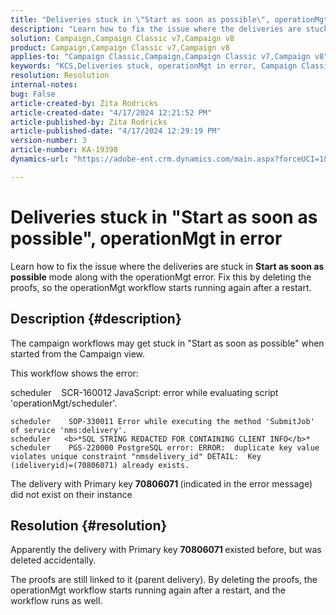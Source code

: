 ```yaml
---
title: "Deliveries stuck in \"Start as soon as possible\", operationMgt in error"
description: "Learn how to fix the issue where the deliveries are stuck along with the operationMgt error"
solution: Campaign,Campaign Classic v7,Campaign v8
product: Campaign,Campaign Classic v7,Campaign v8
applies-to: "Campaign Classic,Campaign,Campaign Classic v7,Campaign v8"
keywords: "KCS,Deliveries stuck, operationMgt in error, Campaign Classic"
resolution: Resolution
internal-notes: 
bug: False
article-created-by: Zita Rodricks
article-created-date: "4/17/2024 12:21:52 PM"
article-published-by: Zita Rodricks
article-published-date: "4/17/2024 12:29:19 PM"
version-number: 3
article-number: KA-19398
dynamics-url: "https://adobe-ent.crm.dynamics.com/main.aspx?forceUCI=1&pagetype=entityrecord&etn=knowledgearticle&id=e479d50c-b5fc-ee11-a1ff-6045bd0065b6"

---
```

# Deliveries stuck in "Start as soon as possible", operationMgt in error


Learn how to fix the issue where the deliveries are stuck in <b>Start as soon as possible</b> mode along with the operationMgt error. Fix this by deleting the proofs, so the operationMgt workflow starts running again after a restart.

## Description {#description}


The campaign workflows may get stuck in "Start as soon as possible" when started from the Campaign view.



This workflow shows the error:

scheduler    SCR-160012 JavaScript: error while evaluating script 'operationMgt/scheduler'.


```
scheduler    SOP-330011 Error while executing the method 'SubmitJob' of service 'nms:delivery'.
scheduler   <b>*SQL STRING REDACTED FOR CONTAINING CLIENT INFO</b>*
scheduler    PGS-220000 PostgreSQL error: ERROR:  duplicate key value violates unique constraint "nmsdelivery_id" DETAIL:  Key (ideliveryid)=(70806071) already exists.
```


The delivery with Primary key <b>70806071 </b>(indicated in the error message) did not exist on their instance


## Resolution {#resolution}


Apparently the delivery with Primary key <b>70806071 </b>existed before, but was deleted accidentally.

The proofs are still linked to it (parent delivery). By deleting the proofs, the operationMgt workflow starts running again after a restart, and the workflow runs as well.
